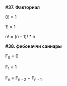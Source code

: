 **#37. Факториал**

0! = 1

1! = 1

n! = (n - 1)! * n

**#38. фибоначчи саннары**

F<sub>0</sub> = 0

F<sub>1</sub> = 1

F<sub>n</sub> = F<sub>n - 2</sub> + F<sub>n - 1</sub>
